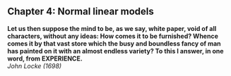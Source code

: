 ## Chapter 4: Normal linear models

**Let us then suppose the mind to be, as we say, white paper, void of all characters, without any ideas: How comes it to be furnished? Whence comes it by that vast store which the busy and boundless fancy of man has painted on it with an almost endless variety? To this I answer, in one word, from EXPERIENCE.**  
*John Locke (1698)*
